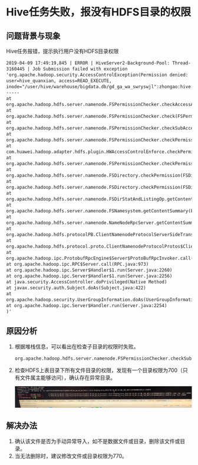 # Hive任务失败，报没有HDFS目录的权限<a name="mrs_03_0192"></a>

## 问题背景与现象<a name="zh-cn_topic_0167274487_section1511554917485"></a>

Hive任务报错，提示执行用户没有HDFS目录权限

```
2019-04-09 17:49:19,845 | ERROR | HiveServer2-Background-Pool: Thread-3160445 | Job Submission failed with exception 'org.apache.hadoop.security.AccessControlException(Permission denied: user=hive_quanxian, access=READ_EXECUTE, inode="/user/hive/warehouse/bigdata.db/gd_ga_wa_swryswjl":zhongao:hive:drwx------
at org.apache.hadoop.hdfs.server.namenode.FSPermissionChecker.checkAccessAcl(FSPermissionChecker.java:426)
at org.apache.hadoop.hdfs.server.namenode.FSPermissionChecker.check(FSPermissionChecker.java:329)
at org.apache.hadoop.hdfs.server.namenode.FSPermissionChecker.checkSubAccess(FSPermissionChecker.java:300)
at org.apache.hadoop.hdfs.server.namenode.FSPermissionChecker.checkPermission(FSPermissionChecker.java:241)
at com.huawei.hadoop.adapter.hdfs.plugin.HWAccessControlEnforce.checkPermission(HWAccessControlEnforce.java:69)
at org.apache.hadoop.hdfs.server.namenode.FSPermissionChecker.checkPermission(FSPermissionChecker.java:190)
at org.apache.hadoop.hdfs.server.namenode.FSDirectory.checkPermission(FSDirectory.java:1910)
at org.apache.hadoop.hdfs.server.namenode.FSDirectory.checkPermission(FSDirectory.java:1894)
at org.apache.hadoop.hdfs.server.namenode.FSDirStatAndListingOp.getContentSummary(FSDirStatAndListingOp.java:135)
at org.apache.hadoop.hdfs.server.namenode.FSNamesystem.getContentSummary(FSNamesystem.java:3983)
at org.apache.hadoop.hdfs.server.namenode.NameNodeRpcServer.getContentSummary(NameNodeRpcServer.java:1342)
at org.apache.hadoop.hdfs.protocolPB.ClientNamenodeProtocolServerSideTranslatorPB.getContentSummary(ClientNamenodeProtocolServerSideTranslatorPB.java:925)
at org.apache.hadoop.hdfs.protocol.proto.ClientNamenodeProtocolProtos$ClientNamenodeProtocol$2.callBlockingMethod(ClientNamenodeProtocolProtos.java)
at org.apache.hadoop.ipc.ProtobufRpcEngine$Server$ProtoBufRpcInvoker.call(ProtobufRpcEngine.java:616)
at org.apache.hadoop.ipc.RPC$Server.call(RPC.java:973)
at org.apache.hadoop.ipc.Server$Handler$1.run(Server.java:2260)
at org.apache.hadoop.ipc.Server$Handler$1.run(Server.java:2256)
at java.security.AccessController.doPrivileged(Native Method)
at javax.security.auth.Subject.doAs(Subject.java:422)
at org.apache.hadoop.security.UserGroupInformation.doAs(UserGroupInformation.java:1781)
at org.apache.hadoop.ipc.Server$Handler.run(Server.java:2254)
)'
```

## 原因分析<a name="zh-cn_topic_0167274487_section1712535035913"></a>

1.  根据堆栈信息，可以看出在检查子目录的权限时失败。

    ```
    org.apache.hadoop.hdfs.server.namenode.FSPermissionChecker.checkSubAccess(FSPermissionChecker.java:300)
    ```

2.  检查HDFS上表目录下所有文件目录的权限，发现有一个目录权限为700（只有文件属主能够访问），确认存在异常目录。

    ![](figures/zh-cn_image_0264281928.png)


## 解决办法<a name="zh-cn_topic_0167274487_section78323421615"></a>

1.  确认该文件是否为手动异常导入，如不是数据文件或目录，删除该文件或目录。
2.  当无法删除时，建议修改文件或目录权限为770。

